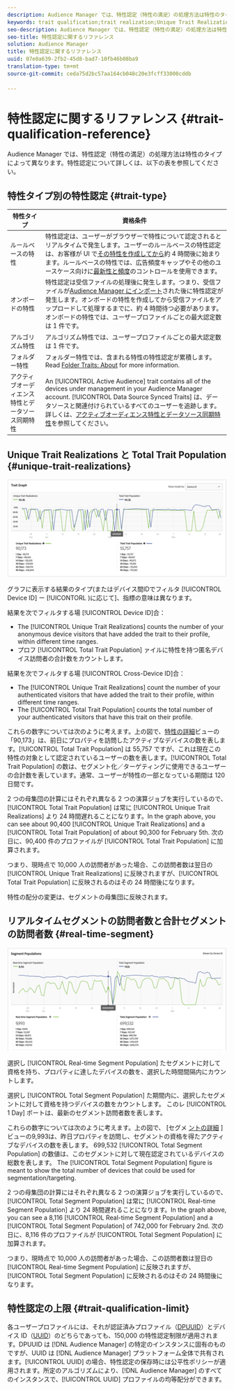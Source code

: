 ```yaml
---
description: Audience Manager では、特性認定（特性の満足）の処理方法は特性のタイプによって異なります。特性認定について詳しくは、以下の表を参照してください。
keywords: trait qualification;trait realization;Unique Trait Realizations;UTR;Total Trait Population;TTP
seo-description: Audience Manager では、特性認定（特性の満足）の処理方法は特性のタイプによって異なります。特性認定について詳しくは、以下の表を参照してください。
seo-title: 特性認定に関するリファレンス
solution: Audience Manager
title: 特性認定に関するリファレンス
uuid: 07e0a639-2fb2-45d8-bad7-10fb46b08ba9
translation-type: tm+mt
source-git-commit: ceda75d2bc57aa164cb048c20e3fcff33000cddb

---
```



# 特性認定に関するリファレンス {#trait-qualification-reference}

Audience Manager では、特性認定（特性の満足）の処理方法は特性のタイプによって異なります。特性認定について詳しくは、以下の表を参照してください。

## 特性タイプ別の特性認定 {#trait-type}

| 特性タイプ | 資格条件 |
|---|---|
| ルールベースの特性 | 特性認定は、ユーザーがブラウザーで特性について認定されるとリアルタイムで発生します。ユーザーのルールベースの特性認定は、お客様が UI で[その特性を作成してから](create-onboarded-rule-based-traits.md#create-rules-based-or-onboarded-traits)約 4 時間後に始まります。ルールベースの特性では、広告頻度キャップやその他のユースケース向けに[最新性と頻度](../segments/recency-and-frequency.md)のコントロールを使用できます。 |
| オンボードの特性 | 特性認定は受信ファイルの処理後に発生します。つまり、受信ファイルが[Audience Manager にインポート](../../faq/faq-inbound-data-ingestion.md)された後に特性認定が発生します。オンボードの特性を作成してから受信ファイルをアップロードして処理するまでに、約 4 時間待つ必要があります。オンボードの特性では、ユーザープロファイルごとの最大認定数は 1 件です。 |
| アルゴリズム特性 | アルゴリズム特性では、ユーザープロファイルごとの最大認定数は 1 件です。 |
| フォルダー特性 | フォルダー特性では、含まれる特性の特性認定が累積します。Read [Folder Traits: About](about-folder-traits.md) for more information. |
| アクティブオーディエンス特性とデータソース同期特性 | An [!UICONTROL Active Audience] trait contains all of the devices under management in your Audience Manager account. [!UICONTROL Data Source Synced Traits] は、データソースと関連付けられているすべてのユーザーを追跡します。詳しくは、[アクティブオーディエンス特性とデータソース同期特性](client-activity-synced-audience-traits.md)を参照してください。 |

## Unique Trait Realizations と Total Trait Population {#unique-trait-realizations}

![独特形質実現](assets/trait-graph.png)

グラフに表示する結果のタイプ(またはデバイス間IDでフィルタ [!UICONTROL Device ID] ー [!UICONTORL )に応じて]、指標の意味は異なります。

結果を次でフィルタする場 [!UICONTROL Device ID]合：

* The [!UICONTROL Unique Trait Realizations] counts the number of your anonymous device visitors that have added the trait to their profile, within different time ranges.
* プロフ [!UICONTROL Total Trait Population] ァイルに特性を持つ匿名デバイス訪問者の合計数をカウントします。

結果を次でフィルタする場 [!UICONTROL Cross-Device ID]合：

* The [!UICONTROL Unique Trait Realizations] count the number of your authenticated visitors that have added the trait to their profile, within different time ranges.
* The [!UICONTROL Total Trait Population] counts the total number of your authenticated visitors that have this trait on their profile.

これらの数字については次のように考えます。上の図で、[特性の詳細](../../features/traits/trait-details-page.md)ビューの「90,173」は、前日にプロパティを訪問したアクティブなデバイスの数を表します。[!UICONTROL Total Trait Population] は 55,757 ですが、これは現在この特性の対象として認定されているユーザーの数を表します。[!UICONTROL Total Trait Population] の数は、セグメント化／ターゲティングに使用できるユーザーの合計数を表しています。通常、ユーザーが特性の一部となっている期間は 120 日間です。

2 つの母集団の計算にはそれぞれ異なる 2 つの演算ジョブを実行しているので、[!UICONTROL Total Trait Population] は常に [!UICONTROL Unique Trait Realizations] より 24 時間遅れることになります。In the graph above, you can see about 90,400 [!UICONTROL Unique Trait Realizations] and a [!UICONTROL Total Trait Population] of about 90,300 for February 5th. 次の日に、90,400 件のプロファイルが [!UICONTROL Total Trait Population] に加算されます。

つまり、現時点で 10,000 人の訪問者があった場合、この訪問者数は翌日の [!UICONTROL Unique Trait Realizations] に反映されますが、[!UICONTROL Total Trait Population] に反映されるのはその 24 時間後になります。

特性の配分の変更は、セグメントの母集団に反映されます。

## リアルタイムセグメントの訪問者数と合計セグメントの訪問者数 {#real-time-segment}

![独特形質実現](assets/segment-graph.png)

選択し [!UICONTROL Real-time Segment Population] たセグメントに対して資格を持ち、プロパティに達したデバイスの数を、選択した時間間隔内にカウントします。

選択し [!UICONTROL Total Segment Population] た期間内に、選択したセグメントに対して資格を持つデバイスの数をカウントします。 このレ [!UICONTROL 1 Day] ポートは、最新のセグメント訪問者数を表します。

これらの数字については次のように考えます。上の図で、 [セグメ [ントの詳細](../../features/segments/segment-summary-view.md) ]ビューの9,993は、昨日プロパティを訪問し、セグメントの資格を得たアクティブなデバイスの数を表します。 699,532 [!UICONTROL Total Segment Population] の数値は、このセグメントに対して現在認定されているデバイスの総数を表します。 The [!UICONTROL Total Segment Population] figure is meant to show the total number of devices that could be used for segmentation/targeting.

2 つの母集団の計算にはそれぞれ異なる 2 つの演算ジョブを実行しているので、[!UICONTROL Total Segment Population] は常に [!UICONTROL Real-time Segment Population] より 24 時間遅れることになります。In the graph above, you can see a 8,116 [!UICONTROL Real-time Segment Population] and a [!UICONTROL Total Segment Population] of 742,000 for February 2nd. 次の日に、8,116 件のプロファイルが [!UICONTROL Total Segment Population] に加算されます。

つまり、現時点で 10,000 人の訪問者があった場合、この訪問者数は翌日の [!UICONTROL Real-time Segment Population] に反映されますが、[!UICONTROL Total Segment Population] に反映されるのはその 24 時間後になります。

## 特性認定の上限 {#trait-qualification-limit}

各ユーザープロファイルには、それが認証済みプロファイル（[DPUUID](../../reference/ids-in-aam.md)）とデバイス ID（[UUID](../../reference/ids-in-aam.md)）のどちらであっても、150,000 の特性認定制限が適用されます。DPUUID は [!DNL Audience Manager] の特定のインスタンスに固有のものですが、UUID は [!DNL Audience Manager] プラットフォーム全体で共有されます。[!UICONTROL UUID] の場合、特性認定の保存時には公平性ポリシーが適用されます。所定のアルゴリズムにより、[!DNL Audience Manager] のすべてのインスタンスで、[!UICONTROL UUID] プロファイルの均等配分ができます。
